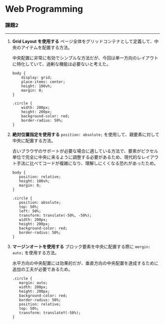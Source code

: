 # Web Programming 

### 課題2
---
1. **Grid Layout を使用する**
    ページ全体をグリッドコンテナとして定義して、中央のアイテムを配置する方法。

    中央配置に非常に有効でシンプルな方法だが、今回は単一方向のレイアウトに特化していて、過剰な機能は必要ないと考えた。
    ```
    body {
        display: grid;
        place-items: center;
        height: 100vh;
        margin: 0;
    }

    .circle {
        width: 200px;
        height: 200px;
        background-color: red;
        border-radius: 50%;
    }
    ```

2. **絶対位置指定を使用する**
    `position: absolute;` を使用して、親要素に対して中央に配置する方法。

    古いブラウザのサポートが必要な場合に適している方法で、要素がピクセル単位で完全に中央に来るように調整する必要があるため、現代的なレイアウト手法に比べてコードが複雑になり、理解しにくくなる恐れがあったため。
    ```
   body {
       position: relative;
       height: 100vh;
       margin: 0;
   }

   .circle {
       position: absolute;
       top: 50%;
       left: 50%;
       transform: translate(-50%, -50%);
       width: 200px;
       height: 200px;
       background-color: red;
       border-radius: 50%;
   }
    ```

3. **マージンオートを使用する**
    ブロック要素を中央に配置する際に `mergin: auto;` を使用する方法。

    水平方向の中央配置には効果的だが、垂直方向の中央配置を達成するために追加の工夫が必要であるため。
    ```
   .circle {
       margin: auto;
       width: 200px;
       height: 200px;
       background-color: red;
       border-radius: 50%;
       position: relative;
       top: 50%;
       transform: translateY(-50%);
   }
    ```